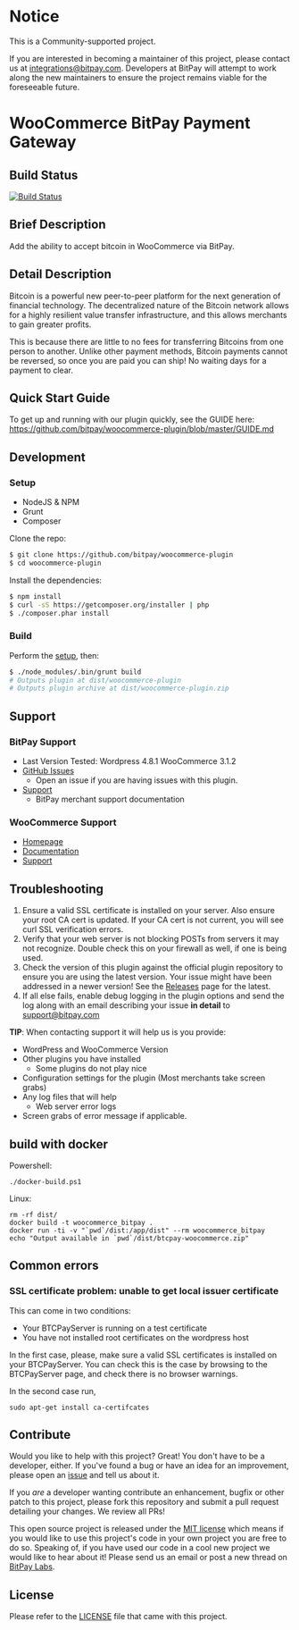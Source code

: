 # Notice

This is a Community-supported project.

If you are interested in becoming a maintainer of this project, please contact us at integrations@bitpay.com. Developers at BitPay will attempt to work along the new maintainers to ensure the project remains viable for the foreseeable future.

WooCommerce BitPay Payment Gateway
=====================

## Build Status

[![Build Status](https://travis-ci.org/bitpay/woocommerce-plugin.svg?branch=master)](https://travis-ci.org/bitpay/woocommerce-plugin)

## Brief Description

Add the ability to accept bitcoin in WooCommerce via BitPay.

## Detail Description

Bitcoin is a powerful new peer-to-peer platform for the next generation of financial technology. The decentralized nature of the Bitcoin network allows for a highly resilient value transfer infrastructure, and this allows merchants to gain greater profits.

This is because there are little to no fees for transferring Bitcoins from one person to another. Unlike other payment methods, Bitcoin payments cannot be reversed, so once you are paid you can ship! No waiting days for a payment to clear.


## Quick Start Guide

To get up and running with our plugin quickly, see the GUIDE here: https://github.com/bitpay/woocommerce-plugin/blob/master/GUIDE.md


## Development

### Setup

 * NodeJS & NPM
 * Grunt
 * Composer
 
Clone the repo:
```bash
$ git clone https://github.com/bitpay/woocommerce-plugin
$ cd woocommerce-plugin
```

Install the dependencies:
```bash
$ npm install
$ curl -sS https://getcomposer.org/installer | php
$ ./composer.phar install
```

### Build

Perform the [setup](#Setup), then:
```bash
$ ./node_modules/.bin/grunt build
# Outputs plugin at dist/woocommerce-plugin
# Outputs plugin archive at dist/woocommerce-plugin.zip
```

## Support

### BitPay Support

* Last Version Tested: Wordpress 4.8.1 WooCommerce 3.1.2
* [GitHub Issues](https://github.com/bitpay/woocommerce-plugin/issues)
  * Open an issue if you are having issues with this plugin.
* [Support](https://help.bitpay.com)
  * BitPay merchant support documentation

### WooCommerce Support

* [Homepage](http://www.woothemes.com/woocommerce/)
* [Documentation](http://docs.woothemes.com)
* [Support](https://support.woothemes.com)

## Troubleshooting

1. Ensure a valid SSL certificate is installed on your server. Also ensure your root CA cert is updated. If your CA cert is not current, you will see curl SSL verification errors.
2. Verify that your web server is not blocking POSTs from servers it may not recognize. Double check this on your firewall as well, if one is being used.
3. Check the version of this plugin against the official plugin repository to ensure you are using the latest version. Your issue might have been addressed in a newer version! See the [Releases](https://github.com/bitpay/woocommerce-plugin/releases) page for the latest.
4. If all else fails, enable debug logging in the plugin options and send the log along with an email describing your issue **in detail** to support@bitpay.com

**TIP**: When contacting support it will help us is you provide:

* WordPress and WooCommerce Version
* Other plugins you have installed
  * Some plugins do not play nice
* Configuration settings for the plugin (Most merchants take screen grabs)
* Any log files that will help
  * Web server error logs
* Screen grabs of error message if applicable.

## build with docker

Powershell:
```
./docker-build.ps1
```

Linux:
```
rm -rf dist/
docker build -t woocommerce_bitpay . 
docker run -ti -v "`pwd`/dist:/app/dist" --rm woocommerce_bitpay
echo "Output available in `pwd`/dist/btcpay-woocommerce.zip"
```

## Common errors

### SSL certificate problem: unable to get local issuer certificate

This can come in two conditions:

* Your BTCPayServer is running on a test certificate
* You have not installed root certificates on the wordpress host

In the first case, please, make sure a valid SSL certificates is installed on your BTCPayServer. You can check this is the case by browsing to the BTCPayServer page, and check there is no browser warnings.

In the second case run,

```
sudo apt-get install ca-certifcates
```

## Contribute

Would you like to help with this project?  Great!  You don't have to be a developer, either.  If you've found a bug or have an idea for an improvement, please open an [issue](https://github.com/bitpay/woocommerce-plugin/issues) and tell us about it.

If you *are* a developer wanting contribute an enhancement, bugfix or other patch to this project, please fork this repository and submit a pull request detailing your changes.  We review all PRs!

This open source project is released under the [MIT license](http://opensource.org/licenses/MIT) which means if you would like to use this project's code in your own project you are free to do so.  Speaking of, if you have used our code in a cool new project we would like to hear about it!  Please send us an email or post a new thread on [BitPay Labs](https://labs.bitpay.com).

## License

Please refer to the [LICENSE](https://github.com/bitpay/woocommerce-plugin/blob/master/LICENSE) file that came with this project.
